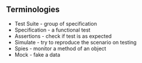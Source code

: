 ## Terminologies
- Test Suite - group of specification
- Specification - a functional test
- Assertions - check if test is as expected
- Simulate - try to reproduce the scenario on testing
- Spies - monitor a method of an object  
- Mock - fake a data
